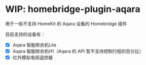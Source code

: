 # WIP: homebridge-plugin-aqara

用于一些不支持 HomeKit 的 Aqara 设备的 Homebridge 插件

目前支持的设备有：

- [x] Aqara 智能晾衣机Lite
- [x] Aqara 智能晾衣机H1（Aqara 的 API 暂不支持控制行程的百分比）
- [x] 红外模拟电视遥控器